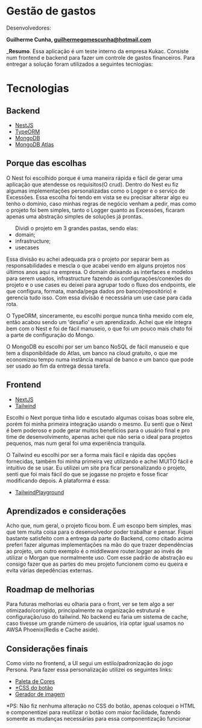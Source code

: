 # Gestão de gastos

Desenvolvedores:

**Guilherme Cunha, guilhermegomescunha@hotmail.com**

_**Resumo**. Essa aplicação é um teste interno da empresa Kukac. Consiste num frontend e backend para fazer um controle de gastos financeiros. Para entregar a solução foram utilizados a seguintes tecnlogias:

# Tecnologias

## Backend

+ [NestJS](https://nestjs.com/)
+ [TypeORM](https://typeorm.io/)
+ [MongoDB](https://www.mongodb.com/)
+ [MongoDB Atlas](https://www.mongodb.com/products/platform/atlas-database)

## Porque das escolhas

O Nest foi escolhido porque é uma maneira rápida e fácil de gerar uma aplicação que atendesse os requisitos(O crud). Dentro do Nest eu fiz algumas implementações personalizadas como o Logger e o serviço de Excessões. Essa escolha foi tendo em vista se eu precisar alterar algo eu tenho o domínio, caso minhas regras de negócio venham a pedir, mas como o projeto foi bem simples, tanto o Logger quanto as Excessões, ficaram apenas uma abstração simples de soluções já prontas. 


<ul>Dividi o projeto em 3 grandes pastas, sendo elas:
	<li>domain;</li>
	<li>infrastructure;</li>
	<li>usecases</li>
</ul>

Essa divisão eu achei adequada pra o projeto por separar bem as responsabilidades e mescla o que acabei vendo em alguns projetos nos últimos anos aqui na empresa. O domain deixando as interfaces e modelos para serem usados, infrastructure fazendo as configurações/conexões do projeto e o use cases eu deixei para agrupar todo o fluxo dos endpoints, ele que configura, formata, manda/pega dados pro banco(repositório) e gerencia tudo isso. Com essa divisão é necessária um use case para cada rota.

O TypeORM, sinceramente, eu escolhi porque nunca tinha mexido com ele, então acabou sendo um 'desafio' e um aprendizado. Achei que ele integra bem com o Nest e foi de fácil manuseio, o que foi um pouco mais chato foi a parte de configuração do Mongo.

O MongoDB eu escolhi por ser um banco NoSQL de fácil manuseio e que tem a disponibildade do Atlas, um banco na cloud gratuito, o que me economizou tempo numa instância manual de banco e um banco que pode ser usado ao fim da entrega dessa tarefa. 

## Frontend

+ [NextJS](https://nextjs.org/)
+ [Tailwind](https://tailwindcss.com/)

Escolhi o Next porque tinha lido e escutado algumas coisas boas sobre ele, porém foi minha primeira integração usando o mesmo. Eu senti que o Next é bem poderoso e pode gerar muitos benefícios para o usuário final e pro time de desenvolvimento, apenas achei que não seria o ideal para projetos pequenos, mas num geral foi uma experiência tranquila.

O Tailwind eu escolhi por ser a forma mais fácil e rápida das opções fornecidas, também foi minha primeira vez utilizando e achei MUITO fácil e intuitivo de se usar. Eu utilizei um site pra ficar personalizando o projeto, senti que foi mais fácil do que se jogasse no projeto e fosse ficar modificando depois. A plataforma é essa: 
+ [TailwindPlayground](https://play.tailwindcss.com/)

## Aprendizados e considerações

Acho que, num geral, o projeto ficou bom. É um escopo bem simples, mas que tem muita coisa para o desenvolvedor poder trabalhar e pensar. Fiquei bastante satisfeito com a entrega da parte do Backend, como citado acima preferi fazer algumas implementações na mão do que trazer dependências ao projeto, um outro exemplo é o middleware router.logger ao invés de utilizar o Morgan que normalmente uso. Com esse padrão de abstração eu consigo fazer que as partes do meu projeto funcionem como eu queira e evita várias depedências externas.

## Roadmap de melhorias

Para futuras melhorias eu olharia para o front, ver se tem algo a ser otimizado/corrigido, principalmente na organização estrutural e configuração/uso do tailwind. No backend eu faria um sistema de cache, caso tivesse um grande número de usuários, iria optar igual usamos no AWSA Phoenix(Redis e Cache aside).

## Considerações finais

Como visto no frontend, a UI segui um estilo/padronização do jogo Persona. Para fazer essa personalização utilizei os seguintes links:
+ [Paleta de Cores](https://www.color-hex.com/color-palette/1019867)
+ [*CSS do botão](https://codepen.io/kevinquach/pen/JNGmKG?editors=1111)
+ [Gerador de imagem](https://www.fontbolt.com/font/persona-5-font/)

*PS: Não fiz nenhuma alteração no CSS do botão, apenas coloquei o HTML e componentizei para reutilizar o botão com maior facilidade, fazendo somente as mudanças necessárias para essa componentização funcionar 